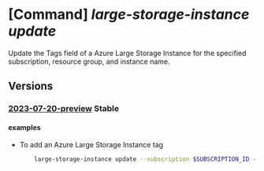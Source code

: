 # [Command] _large-storage-instance update_

Update the Tags field of a Azure Large Storage Instance for the specified subscription, resource group, and instance name.

## Versions

### [2023-07-20-preview](/Resources/mgmt-plane/L3N1YnNjcmlwdGlvbnMve30vcmVzb3VyY2Vncm91cHMve30vcHJvdmlkZXJzL21pY3Jvc29mdC5henVyZWxhcmdlaW5zdGFuY2UvYXp1cmVsYXJnZXN0b3JhZ2VpbnN0YW5jZXMve30=/2023-07-20-preview.xml) **Stable**

<!-- mgmt-plane /subscriptions/{}/resourcegroups/{}/providers/microsoft.azurelargeinstance/azurelargestorageinstances/{} 2023-07-20-preview -->

#### examples

- To add an Azure Large Storage Instance tag
    ```bash
        large-storage-instance update --subscription $SUBSCRIPTION_ID --instance-name $INSTANCE_NAME --resource-group $RESOURCE_GROUP --tags newKey=value
    ```
